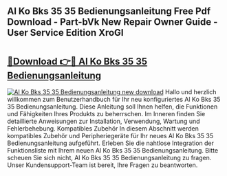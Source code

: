 ## Al Ko Bks 35 35 Bedienungsanleitung Free Pdf Download - Part-bVk New Repair Owner Guide - User Service Edition XroGI

# <h2><a href="http://df0nnd.blite.top/?on=Al+Ko+Bks+35+35+Bedienungsanleitung">🔗Download 👉🔴 Al Ko Bks 35 35 Bedienungsanleitung</a></h2>

[![Al Ko Bks 35 35 Bedienungsanleitung new download](https://i.imgur.com/lujVjoI.png)](http://df0nnd.blite.top/?on=Al+Ko+Bks+35+35+Bedienungsanleitung)
Hallo und herzlich willkommen zum Benutzerhandbuch für Ihr neu konfiguriertes Al Ko Bks 35 35 Bedienungsanleitung. Diese Anleitung soll Ihnen helfen, die Funktionen und Fähigkeiten Ihres Produkts zu beherrschen. Im Inneren finden Sie detaillierte Anweisungen zur Installation, Verwendung, Wartung und Fehlerbehebung. Kompatibles Zubehör In diesem Abschnitt werden kompatibles Zubehör und Peripheriegeräte für Ihr neues Al Ko Bks 35 35 Bedienungsanleitung aufgeführt. Erleben Sie die nahtlose Integration der Funktionsliste mit Ihrem neuen Al Ko Bks 35 35 Bedienungsanleitung. Bitte scheuen Sie sich nicht, Al Ko Bks 35 35 Bedienungsanleitung zu fragen. Unser Kundensupport-Team ist bereit, Ihre Fragen zu beantworten.

